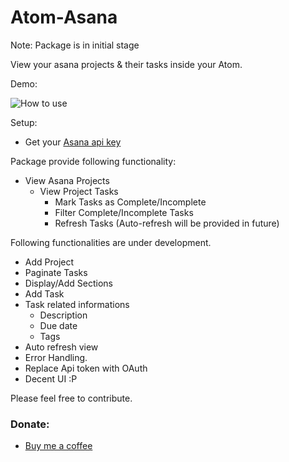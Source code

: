 # Atom-Asana

Note: Package is in initial stage

View your asana projects & their tasks inside your Atom.

Demo:

![How to use](https://media.giphy.com/media/3pZcBj57xIfg8R3ASo/giphy.gif)

Setup:
* Get your [Asana api key](https://asana.com/guide/help/api/api#gl-connect)

Package provide following functionality:

* View Asana Projects
    * View Project Tasks
        * Mark Tasks as Complete/Incomplete
        * Filter Complete/Incomplete Tasks
        * Refresh Tasks (Auto-refresh will be provided in future)
        
Following functionalities are under development.
* Add Project
* Paginate Tasks
* Display/Add Sections
* Add Task
* Task related informations
    * Description
    * Due date
    * Tags
* Auto refresh view
* Error Handling.
* Replace Api token with OAuth
* Decent UI :P


Please feel free to contribute.

### <a name="donate"></a> Donate:
* [Buy me a coffee](http://ko-fi.com/A734L98)

